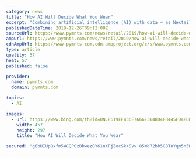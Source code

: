 ```yaml
---
category: news
title: "How AI Will Decide What You Wear"
excerpt: "Combining artificial intelligence (AI) with data — as Nextail attempts to do with its machine learning-driven retail merchandising platform — does the job better when it comes to better aligning supply and demand. “If we have data that is coming in closer to the moment of truth (the moment of customer purchase), [then] it seems better to ..."
publishedDateTime: 2019-12-26T09:12:00Z
sourceUrl: https://www.pymnts.com/news/retail/2019/how-ai-will-decide-what-you-wear/
ampUrl: https://www.pymnts.com/news/retail/2019/how-ai-will-decide-what-you-wear/amp/
cdnAmpUrl: https://www-pymnts-com.cdn.ampproject.org/c/s/www.pymnts.com/news/retail/2019/how-ai-will-decide-what-you-wear/amp/
type: article
quality: 57
heat: 57
published: false

provider:
  name: pymnts.com
  domain: pymnts.com

topics:
  - AI

images:
  - url: https://www.bing.com/th?id=ON.E619EF436E7666E3648D4FB445FD4FDD
    width: 457
    height: 297
    title: "How AI Will Decide What You Wear"

secured: "gBbHIUpQxfm5WCQP0zBhwezOY61nXFjZocSk+SVv+85Wd72bb5C8TnYqm5n5WQHslIFoG307XjbieNs6bEEXL3dZ0O+eKgxpTth2h+Eih6ly037O+TPWgarFtSF6MjmdqKnJ3g4AFs2YK31IpEUXqF6xCNzq57BOXVKipkaghNxrp8gzkIttRXtiQSF5k3RrfZ1Z7cp8VfaF2tiMoWmbAgZD+Br3g91VTdr14BVhVGF9Ie+Tdn/l6nQd8XOlVP9r/cQ4jMuH/pXfBRR+9n2+TA==;cS/flDkyVrd4vUUZLtq4bw=="
---
```


